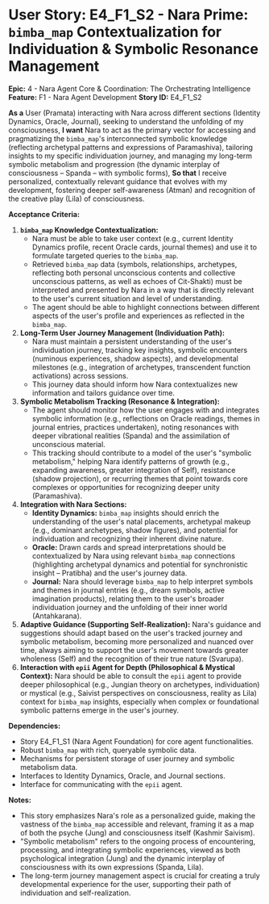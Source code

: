 # User Story: E4_F1_S2 - Nara Prime: `bimba_map` Contextualization for Individuation & Symbolic Resonance Management

**Epic:** 4 - Nara Agent Core & Coordination: The Orchestrating Intelligence
**Feature:** F1 - Nara Agent Development
**Story ID:** E4_F1_S2

**As a** User (Pramata) interacting with Nara across different sections (Identity Dynamics, Oracle, Journal), seeking to understand the unfolding of my consciousness,
**I want** Nara to act as the primary vector for accessing and pragmatizing the `bimba_map`'s interconnected symbolic knowledge (reflecting archetypal patterns and expressions of Paramashiva), tailoring insights to my specific individuation journey, and managing my long-term symbolic metabolism and progression (the dynamic interplay of consciousness – Spanda – with symbolic forms),
**So that** I receive personalized, contextually relevant guidance that evolves with my development, fostering deeper self-awareness (Atman) and recognition of the creative play (Lila) of consciousness.

**Acceptance Criteria:**

1.  **`bimba_map` Knowledge Contextualization:**
    *   Nara must be able to take user context (e.g., current Identity Dynamics profile, recent Oracle cards, journal themes) and use it to formulate targeted queries to the `bimba_map`.
    *   Retrieved `bimba_map` data (symbols, relationships, archetypes, reflecting both personal unconscious contents and collective unconscious patterns, as well as echoes of Cit-Shakti) must be interpreted and presented by Nara in a way that is directly relevant to the user's current situation and level of understanding.
    *   The agent should be able to highlight connections between different aspects of the user's profile and experiences as reflected in the `bimba_map`.
2.  **Long-Term User Journey Management (Individuation Path):**
    *   Nara must maintain a persistent understanding of the user's individuation journey, tracking key insights, symbolic encounters (numinous experiences, shadow aspects), and developmental milestones (e.g., integration of archetypes, transcendent function activations) across sessions.
    *   This journey data should inform how Nara contextualizes new information and tailors guidance over time.
3.  **Symbolic Metabolism Tracking (Resonance & Integration):**
    *   The agent should monitor how the user engages with and integrates symbolic information (e.g., reflections on Oracle readings, themes in journal entries, practices undertaken), noting resonances with deeper vibrational realities (Spanda) and the assimilation of unconscious material.
    *   This tracking should contribute to a model of the user's "symbolic metabolism," helping Nara identify patterns of growth (e.g., expanding awareness, greater integration of Self), resistance (shadow projection), or recurring themes that point towards core complexes or opportunities for recognizing deeper unity (Paramashiva).
4.  **Integration with Nara Sections:**
    *   **Identity Dynamics:** `bimba_map` insights should enrich the understanding of the user's natal placements, archetypal makeup (e.g., dominant archetypes, shadow figures), and potential for individuation and recognizing their inherent divine nature.
    *   **Oracle:** Drawn cards and spread interpretations should be contextualized by Nara using relevant `bimba_map` connections (highlighting archetypal dynamics and potential for synchronistic insight – Pratibha) and the user's journey data.
    *   **Journal:** Nara should leverage `bimba_map` to help interpret symbols and themes in journal entries (e.g., dream symbols, active imagination products), relating them to the user's broader individuation journey and the unfolding of their inner world (Antahkarana).
5.  **Adaptive Guidance (Supporting Self-Realization):** Nara's guidance and suggestions should adapt based on the user's tracked journey and symbolic metabolism, becoming more personalized and nuanced over time, always aiming to support the user's movement towards greater wholeness (Self) and the recognition of their true nature (Svarupa).
6.  **Interaction with `epii` Agent for Depth (Philosophical & Mystical Context):** Nara should be able to consult the `epii` agent to provide deeper philosophical (e.g., Jungian theory on archetypes, individuation) or mystical (e.g., Saivist perspectives on consciousness, reality as Lila) context for `bimba_map` insights, especially when complex or foundational symbolic patterns emerge in the user's journey.

**Dependencies:**

*   Story E4_F1_S1 (Nara Agent Foundation) for core agent functionalities.
*   Robust `bimba_map` with rich, queryable symbolic data.
*   Mechanisms for persistent storage of user journey and symbolic metabolism data.
*   Interfaces to Identity Dynamics, Oracle, and Journal sections.
*   Interface for communicating with the `epii` agent.

**Notes:**

*   This story emphasizes Nara's role as a personalized guide, making the vastness of the `bimba_map` accessible and relevant, framing it as a map of both the psyche (Jung) and consciousness itself (Kashmir Saivism).
*   "Symbolic metabolism" refers to the ongoing process of encountering, processing, and integrating symbolic experiences, viewed as both psychological integration (Jung) and the dynamic interplay of consciousness with its own expressions (Spanda, Lila).
*   The long-term journey management aspect is crucial for creating a truly developmental experience for the user, supporting their path of individuation and self-realization.